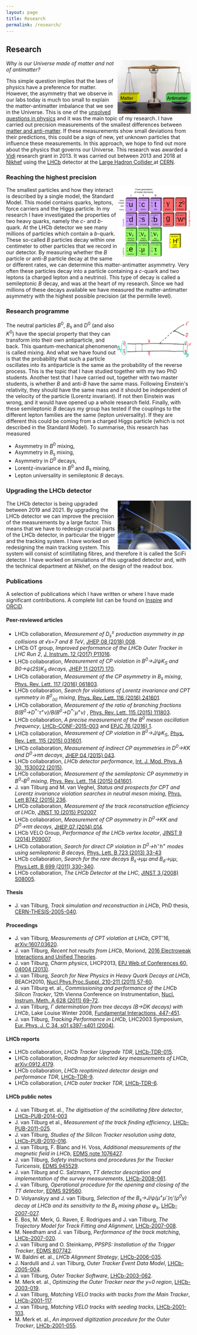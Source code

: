 ```yaml
---
layout: page
title: Research
permalink: /research/
---
```

## Research
<img src="/img/balance.png" width="200" align="right" alt=""/>
<p>
  <i>Why is our Universe made of matter and not of antimatter?</i>
</p>
<p>
This simple question implies that the laws of physics have a preference for matter. 
However, the asymmetry that we observe
in our labs today is much too small to explain the matter-antimatter imbalance that we see in the Universe.
This is one of the <a href="https://en.wikipedia.org/wiki/List_of_unsolved_problems_in_physics">unsolved questions in physics</a> and it was the 
main topic of my research.
I have carried out precision measurements of the smallest differences 
between <a href="http://lhcb-public.web.cern.ch/lhcb-public/en/Physics/Antimatter-en.html">matter and anti-matter</a>.
If these measurements show small deviations from their 
predictions, this could be a sign of new, yet unknown particles
that influence these measurements. In this approach, we hope to find out more about the physics that governs our Universe.
This research was awarded a
<a href="http://www.nwo.nl/en/funding/our-funding-instruments/nwo/innovational-research-incentives-scheme/vidi/index.html">Vidi</a> research grant in 2013. 
It was carried out between 2013 and 2018 at <a href="https://www.nikhef.nl">Nikhef</a> using the <a href="http://lhcb-public.web.cern.ch/lhcb-public/">LHCb</a> detector at the 
<a href="http://lhc.web.cern.ch/lhc/">Large Hadron Collider </a> at <a href="http://public.web.cern.ch/public/">CERN</a>.
</p>

### Reaching the highest precision
<p>
<a href="/img/SM.png"><img src="/img/SM.png" width="200" align="right" alt=""/></a>
The smallest particles and how they interact is described by a single model, the Standard Model. This model contains quarks, leptons, force carriers and the Higgs particle. In my research I have investigated the properties of two heavy quarks, namely the <i>c</i>- and <i>b</i>-quark.
At the LHCb detector we see many millions of particles which contain a <i>b</i>-quark. These so-called <i>B</i> particles decay within one centimeter to other particles that we record in our detector. By measuring whether the <i>B</i> particle or anti-<i>B</i> particle decay at the same or different rates, we can determine this matter-antimatter asymmetry. Very often these particles decay into a particle containing a <i>c</i>-quark and two leptons (a charged lepton and a neutrino). This type of decay is called a semileptonic <i>B</i> decay, and was at the heart of my research. Since we had millions of these decays available we have measured the matter-antimatter asymmetry with the highest possible precision (at the permille level).
</p>

### Research programme
<p>
<a href="/img/sl_scan_trans.gif"><img src="/img/sl_scan_trans.gif" width="200" align="right" alt=""/></a>
The neutral particles <i>B</i><sup>0</sup>, <i>B</i><sub>s</sub> and <i>D</i><sup>0</sup> 
(and also <i>K</i><sup>0</sup>) have the special property that they can transform into 
their own antiparticle, and back. This quantum-mechanical phenomenon is called mixing. 
And what we have found out is that the probability that such a particle oscillates 
into its antiparticle is the same as the probability of the reverse process. This is 
the topic that I have studied together with my two PhD students. Another test that I 
have carried out, together with two master students, is whether <i>B</i> 
and anti-<i>B</i> have the same mass. Following Einstein's relativity, 
they should have the same mass and it should be independent of the velocity of the 
particle (Lorentz invariant). If not then Einstein was wrong, and it would have opened up a 
whole research field. Finally, with these semileptonic <i>B</i> decays my group has tested if the 
couplings to the different lepton families are the same (lepton universality). If they 
are different this could be coming from a charged Higgs particle (which is not 
described in the Standard Model). To summarise, this research has measured
        <ul>
                <li>Asymmetry in <i>B</i><sup>0</sup> mixing,</li>
                <li>Asymmetry in <i>B</i><sub>s</sub> mixing,</li>
                <li>Asymmetry in <i>D</i><sup>0</sup> decays,</li>
                <li>Lorentz-invariance in <i>B</i><sup>0</sup> and <i>B</i><sub>s</sub> mixing,</li>
                <li>Lepton universality in semileptonic <i>B</i> decays.</li>
          </ul>
</p>

### Upgrading the LHCb detector
<p>
<a href="/img/SciFi.jpg"><img src="/img/SciFi.jpg" width="200" align="right" alt=""/></a>
The LHCb detector is being upgraded between 2019 and 2021. By upgrading the LHCb detector we can improve the precision 
of the measurements by a large factor. This means that we
have to redesign crucial parts of the LHCb detector, in particular the trigger and the tracking system. I have worked
on redesigning the main tracking system. This system will consist of scintillating fibres, and therefore it is called
the SciFi detector. I have worked on simulations of this upgraded detector and, with the technical department at Nikhef, on the design of the 
readout box.
</p>

### Publications
<p>
A selection of publications which I have written or where I have made significant contributions. A complete list can be found 
on <a href="https://inspirehep.net/authors/1070629">Inspire</a> and <a href="https://orcid.org/0000-0003-2655-8742">ORCiD</a>.
</p>

#### Peer-reviewed articles
<p>
      <ul>
                  <li> LHCb collaboration, <i>Measurement of D<sub>s</sub><sup>&pm;</sup> production asymmetry in pp collisions at &Sqrt;s=7 and 8 TeV</i>, <a href="https://arxiv.org/abs/1805.09869">JHEP 08 (2018) 008</a>.
                  <li>LHCb OT group, <i>Improved performance of the LHCb Outer Tracker in LHC Run 2</i>, <a href="https://arxiv.org/abs/1708.00819">J. Instrum. 12 (2017) P11016</a>.
                  <li>LHCb collaboration, <i>Measurement of CP violation in B<sup>0</sup>&rarr;J/&psi;K<sub>S</sub> and B0&rarr;&psi;(2S)K<sub>S</sub> decays</i>, <a href="https://arxiv.org/abs/1709.03944">JHEP 11 (2017) 170</a>.
                  <li>LHCb collaboration, <i>Measurement of the CP asymmetry in B<sub>s</sub> mixing</i>, <a href="http://arxiv.org/abs/1605.09768">Phys. Rev. Lett. 117 (2016) 061803</a>.
                  <li>LHCb collaboration, <i>Search for violations of Lorentz invariance and CPT symmetry in B<sup>0</sup><sub>(s)</sub> mixing</i>, <a href="http://arxiv.org/abs/1603.04804">Phys. Rev. Lett. 116 (2016) 241601</a>.
                  <li>LHCb collaboration, <i>Measurement of the ratio of branching fractions B(B<sup>0</sup>&rarr;D<sup>*-</sup>&tau;<sup>+</sup>&nu;)/B(B<sup>0</sup>&rarr;D<sup>*-</sup>&mu;<sup>+</sup>&nu;)</i> , <a href="http://arxiv.org/abs/1506.08614">Phys. Rev. Lett. 115 (2015) 111803</a>.
                  <li>LHCb collaboration, <i>A precise measurement of the B<sup>0</sup> meson oscillation frequency</i>, <a href="https://cds.cern.ch/record/2038142">LHCb-CONF-2015-003</a> and <a href="http://arxiv.org/abs/1604.03475">EPJC 76 (2016) 1</a>.</li>
                  <li>LHCb collaboration, <i>Measurement of CP violation in B<sup>0</sup>&rarr;J/&psi;K<sub>S</sub></i>, <a href="https://arxiv.org/abs/1503.07089">Phys. Rev. Lett. 115 (2015) 031601</a>.
                  <li>LHCb collaboration, <i>Measurement of indirect CP asymmetries in D<sup>0</sup>&rarr;KK and D<sup>0</sup>&rarr;&pi;&pi; decays</i>, <a href="http://arxiv.org/abs/1501.06777">JHEP 04 (2015) 043</a>.</li>
                  <li>LHCb collaboration, <i>LHCb detector performance</i>, <a href="http://arxiv.org/abs/1412.6352">Int. J. Mod. Phys. A 30, 1530022 (2015)</a>.</li>
                  <li>LHCb collaboration, <i>Measurement of the semileptonic CP asymmetry in B<sup>0</sup>–B<sup>0</sup> mixing</i>, <a href="http://arxiv.org/abs/1409.8586">Phys. Rev. Lett. 114 (2015) 041601</a>.</li>
                  <li>J. van Tilburg and M. van Veghel, <i>Status and prospects for CPT and Lorentz invariance violation searches in neutral meson mixing</i>, <a href="http://arxiv.org/abs/1407.1269">Phys. Lett B742 (2015) 236</a>.</li>
                  <li>LHCb collaboration, <i>Measurement of the track reconstruction efficiency at LHCb</i>, <a href="http://arxiv.org/abs/1408.1251">JINST 10 (2015) P02007</a></li>
                   <li>LHCb collaboration, <i>Measurement of CP asymmetry in D<sup>0</sup>&rarr;KK and D<sup>0</sup>&rarr;&pi;&pi; decays</i>, <a href="http://arxiv.org/abs/1405.2797">JHEP 07 (2014) 014</a>.</li>
                  <li>LHCb VELO Group, <i>Performance of the LHCb vertex locator</i>, <a href="http://arxiv.org/abs/1405.7808">JINST 9 (2014) P09007</a>.</li>
                  <li>LHCb collaboration, <i>Search for direct CP violation in D<sup>0</sup>&rarr;h<sup>−</sup>h<sup>+</sup> modes using semileptonic B decays</i>, <a href="http://arxiv.org/abs/1303.2614">Phys. Lett. B 723 (2013) 33-43</a></li>
                <li>LHCb collaboration, <i>Search for the rare decays B<sub>s</sub>&rarr;&mu;&mu; and B<sub>d</sub>&rarr;&mu;&mu;</i>, <a href="http://arxiv.org/abs/1103.2465">Phys.Lett. B 699 (2011) 330-340</a>.</li>
                          <li>LHCb collaboration, <i>The LHCb Detector at the LHC</i>, <a href="http://dx.doi.org/10.1088/1748-0221/3/08/S08005">JINST 3 (2008) S08005</a>.</li>
          </ul>
</p>

#### Thesis
<p>
      <ul>
                  <li>J. van Tilburg, <i>Track simulation and reconstruction in LHCb</i>, PhD thesis, <a href="http://inspirehep.net/record/692288">CERN-THESIS-2005-040</a>.</li>
          </ul>
</p>

#### Proceedings
<p>
      <ul>
                  <li>J. van Tilburg, <i>Measurements of CPT violation at LHCb</i>, CPT'16, <a href="https://arxiv.org/abs/1607.03620">arXiv:1607.03620</a>.</li>
                  <li>J. van Tilburg, <i>Recent hot results from LHCb</i>, Moriond, <a href="http://moriond.in2p3.fr/Proceedings/2016/Moriond_EW_2016.pdf">2016 Electroweak Interactions and Unified Theories</a>.</li>
                  <li>J. van Tilburg, <i>Charm physics</i>, LHCP2013, <a href="http://dx.doi.org/10.1051/epjconf/20136004004">EPJ Web of Conferences 60, 04004 (2013)</a>.</li>
                  <li>J. van Tilburg, <i>Search for New Physics in Heavy Quark Decays at LHCb</i>, BEACH2010, <a href="http://dx.doi.org/10.1016/j.nuclphysbps.2010.12.046">Nucl.Phys.Proc.Suppl. 210-211 (2011) 57-60</a>.</li>
                  <li>J. van Tilburg et. al., <i>Commissioning and performance of the LHCb Silicon Tracker</i>, 12th Vienna Conference on Instrumentation, <a href="http://dx.doi.org/10.1016/j.nima.2010.06.286">Nucl. Instrum. Meth. A 628 (2011) 69–72</a>.</li>
                  <li>J. van Tilburg, <i>Γ determination from tree decays (B→DK decays) with LHCb</i>, Lake Louise Winter 2008, <a href="http://dx.doi.org/10.1142/9789812776105_0054">Fundamental Interactions, 447-451</a>.</li>
                  <li>J. van Tilburg, <i>Tracking Performance in LHCb</i>, LHC2003 Symposium, <a href="http://dx.doi.org/10.1140/epjcd/s2004-04-041-7">Eur. Phys. J. C  34, s01 s397-s401 (2004)</a>.</li>
          </ul>
</p>

#### LHCb reports
<p>
      <ul>
                  <li>LHCb collaboration, <i>LHCb Tracker Upgrade TDR</i>, <a href="https://cds.cern.ch/record/1647400">LHCb-TDR-015</a>.</li>
                  <li>LHCb collaboration, <i>Roadmap for selected key measurements of LHCb</i>, <a href="http://arxiv.org/abs/0912.4179">arXiv:0912.4179</a>.</li>
                  <li>LHCb collaboration, <i>LHCb reoptimized detector design and performance TDR</i>, <a href="https://cds.cern.ch/record/630827">LHCb-TDR-9</a>.</li>
                  <li>LHCb collaboration, <i>LHCb outer tracker TDR</i>, <a href="https://cds.cern.ch/record/519146">LHCb-TDR-6</a>.</li>
          </ul>
</p>

#### LHCb public notes

<p>
      <ul>
                  <li>J. van Tilburg et. al., <i>The digitisation of the scintillating fibre detector</i>, <a href="https://cds.cern.ch/record/1641930">LHCb-PUB-2014-003</a></li>
                  <li>J. van Tilburg et al., <i>Measurement of the track finding efficiency</i>, <a href="https://cds.cern.ch/record/1402577">LHCb-PUB-2011-025</a>.</li>
                  <li>J. van Tilburg, <i>Studies of the Silicon Tracker resolution using data</i>, <a href="https://cds.cern.ch/record/1286299">LHCb-PUB-2010-016</a>.</li>
                  <li>J. van Tilburg, F. Blanc and H. Voss, <i>Additional measurements of the magnetic field in LHCb</i>, <a href="https://edms.cern.ch/document/1076427">EDMS note 1076427</a>.</li>
                  <li>J. van Tilburg, <i>Safety instructions and procedures for the Tracker Turicensis</i>, <a href="https://edms.cern.ch/document/945529">EDMS 945529</a>.</li>
                  <li>J. van Tilburg and C. Salzmann, <i>TT detector description and implementation of the survey measurements</i>, <a href="https://cds.cern.ch/record/1140703">LHCb-2008-061</a>.</li>
                  <li>J. van Tilburg, <i>Operational procedure for the opening and closing of the TT detector</i>, <a href="https://edms.cern.ch/document/929560">EDMS 929560</a>.</li>
                  <li>D. Volyanskyy and J. van Tilburg, <i>Selection of the B<sub>s</sub>→J/ψ(μ<sup>+</sup>μ<sup>-</sup>)η’(ρ<sup>0</sup>γ) decay at LHCb and its sensitivity to the B<sub>s</sub> mixing phase φ<sub>s</sub></i>, <a href="https://cds.cern.ch/record/1026902">LHCb-2007-027</a>.</li>
                  <li>E. Bos, M. Merk, G. Raven, E. Rodrigues and J. van Tilburg, <i>The Trajectory Model for Track Fitting and Alignment</i>, <a href="https://cds.cern.ch/record/1025826">LHCb-2007-008</a>.</li>
                  <li>M. Needham and J. van Tilburg, <i>Performance of the track matching</i>, <a href="https://cds.cern.ch/record/1020304">LHCb-2007-020</a>.</li>
                  <li>J. van Tilburg and O. Steinkamp, <i>PPSPS: Installation of the Trigger Tracker</i>, <a href="https://edms.cern.ch/document/807742">EDMS 807742</a>.</li>
                  <li>W. Baldini et. al., <i>LHCb Alignment Strategy</i>, <a href="https://cds.cern.ch/record/964804">LHCb-2006-035</a>.</li>
                  <li>J. Nardulli and J. van Tilburg, <i>Outer Tracker Event Data Model</i>, <a href="https://cds.cern.ch/record/815742">LHCb-2005-004</a>.</li>
                  <li>J. van Tilburg, <i>Outer Tracker Software</i>, <a href="https://cds.cern.ch/record/684709">LHCb-2003-062</a>.</li>
                  <li>M. Merk et. al., <i>Optimizing the Outer Tracker near the y=0 region</i>, <a href="">LHCb-2003-019</a>.</li>
                  <li>J. van Tilburg, <i>Matching VELO tracks with tracks from the Main Tracker</i>, <a href="https://cds.cern.ch/record/684666">LHCb-2001-117</a>.</li>
                  <li>J. van Tilburg, <i>Matching VELO tracks with seeding tracks</i>, <a href="https://cds.cern.ch/record/691686">LHCb-2001-103</a>.</li>
                  <li>M. Merk et. al., <i>An improved digitization procedure for the Outer Tracker</i>, <a href="http://inspirehep.net/record/929062">LHCb-2001-055</a>.</li>
          </ul>
</p>

